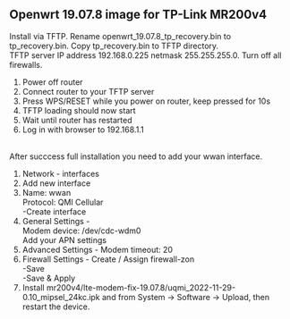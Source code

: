 ## Openwrt 19.07.8 image for TP-Link MR200v4

Install via TFTP. Rename openwrt_19.07.8_tp_recovery.bin to tp_recovery.bin. Copy tp_recovery.bin to TFTP directory.\
TFTP server IP address 192.168.0.225 netmask 255.255.255.0. Turn off all firewalls.

1. Power off router
2. Connect router to your TFTP server
3. Press WPS/RESET while you power on router, keep pressed for 10s
4. TFTP loading should now start
5. Wait until router has restarted
6. Log in with browser to 192.168.1.1

\
After succcess full installation you need to add your wwan interface.

1. Network - interfaces
2. Add new interface
3. Name: wwan\
   Protocol: QMI Cellular\
   -Create interface
4. General Settings -\
   Modem device: /dev/cdc-wdm0\
   Add your APN settings
5. Advanced Settings - Modem timeout: 20
6. Firewall Settings - Create / Assign firewall-zon\
   -Save\
   -Save & Apply
7. Install mr200v4/lte-modem-fix-19.07.8/uqmi_2022-11-29-0.10_mipsel_24kc.ipk and from System -> Software -> Upload, then restart the device.
